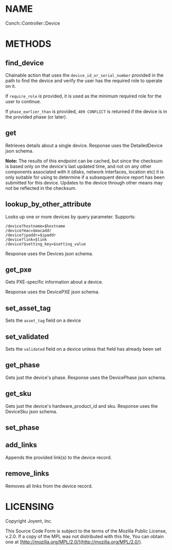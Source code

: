 # NAME

Conch::Controller::Device

# METHODS

## find\_device

Chainable action that uses the `device_id_or_serial_number` provided in the path
to find the device and verify the user has the required role to operate on it.

If `require_role` is provided, it is used as the minimum required role for the user to
continue.

If `phase_earlier_than` is provided, `409 CONFLICT` is returned if the device is in the
provided phase (or later).

## get

Retrieves details about a single device. Response uses the DetailedDevice json schema.

**Note:** The results of this endpoint can be cached, but since the checksum is based only on
the device's last updated time, and not on any other components associated with it (disks,
network interfaces, location etc) it is only suitable for using to determine if a subsequent
device report has been submitted for this device. Updates to the device through other means may
not be reflected in the checksum.

## lookup\_by\_other\_attribute

Looks up one or more devices by query parameter. Supports:

```
/device?hostname=$hostname
/device?mac=$macaddr
/device?ipaddr=$ipaddr
/device?link=$link
/device?$setting_key=$setting_value
```

Response uses the Devices json schema.

## get\_pxe

Gets PXE-specific information about a device.

Response uses the DevicePXE json schema.

## set\_asset\_tag

Sets the `asset_tag` field on a device

## set\_validated

Sets the `validated` field on a device unless that field has already been set

## get\_phase

Gets just the device's phase. Response uses the DevicePhase json schema.

## get\_sku

Gets just the device's hardware\_product\_id and sku. Response uses the DeviceSku json schema.

## set\_phase

## add\_links

Appends the provided link(s) to the device record.

## remove\_links

Removes all links from the device record.

# LICENSING

Copyright Joyent, Inc.

This Source Code Form is subject to the terms of the Mozilla Public License,
v.2.0. If a copy of the MPL was not distributed with this file, You can obtain
one at [http://mozilla.org/MPL/2.0/](http://mozilla.org/MPL/2.0/).
